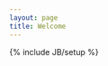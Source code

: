 ```yaml
---
layout: page
title: Welcome
---
```

{% include JB/setup %}
<script language="javascript">
    window.location.href = "/event/2013/12/05/soiree-san-francisco-consul/index.html"
</script>